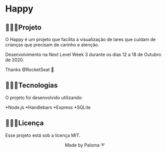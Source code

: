 <h1> Happy</h1>

## 👩🏽‍💻Projeto

O Happy é um projeto que facilita a visualização de lares que cuidam de crianças que precisam de carinho e atenção.

Desenvolvimento na Next Level Week 3 durante os dias 12 a 18 de Outubro de 2020.

Thanks @RocketSeat 🚀

## 👩🏽‍💻Tecnologias

O projeto foi desenvolvido utilizando: 

*Node.js
*Handlebars
*Express
*SQLite

## 👩🏽‍💻Licença

Esse projeto está sob a licença MIT.

<p align="center">Made by Paloma ➰</p>
